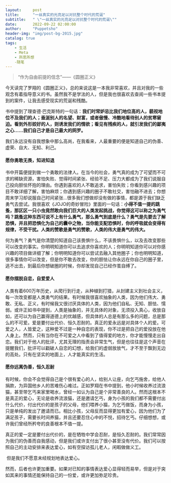 ```yaml
---
layout:     post
title:      "一丝真实的光亮足以对抗整个时代的荒诞"
subtitle:   " \"一丝真实的光亮足以对抗整个时代的荒诞\""
date:       2022-09-22 02:00:00
author:     "Puppetsho"
header-img: "img/post-bg-2015.jpg"
catalog: true
tags:
    - 生活
    - Meta
    - 所思所想
    -随笔
---
```


> “作为自由前提的信念”——《圆圈正义》

​	今天读完了罗翔的《圆圈正义》，总的来说这是一本我非常喜欢，并且对我的一些观念有着指导意义的书。虽然我不是学法的人，但是我也很喜欢去查阅一些书本提到的案件，让我去感受现实的荒诞和残酷。

​	书中提到了理查德·巴克斯特的一句话：**我们时常妒忌比我们地位高的人，藐视地位不及我们的人；垂涎别人的名望、财富，或者傲慢、冷酷地看待别人的贫寒窘迫。看到外形姣好的人，则诱发我们的情欲；看见有残疾的人，就引发我们的鄙夷之心......我们自己才是自己最大的网罗。**

​	我们永远没有自我想象中那么高尚，在我看来，人最重要的便是知道自己的伪善、虚荣、自大、无知、利己。

#### 愿你勇敢无畏，知进知退

​	书中开篇便提到做一个勇敢的法律人。在当今的社会，勇气真的成为了可望而不可求的稀缺资源，害怕失败、觉得时间紧张、经验不足、压力大都成为了我们说服自己投向胆怯怀抱的理由。你遇到喜欢的人不敢追求，害怕失败；你看到感兴趣的项目不敢详细了解，害怕麻烦；你遇到感兴趣的圈子不敢社交，害怕融不进去；你想周末学习却说服自己时间紧张...很多我们想做却没有做的事情，都是源于我们缺乏勇气去尝试。我很喜欢《JOJO的奇妙冒险》里面的一句话：**小得不值一提的跳蚤，那区区一只小虫竟然敢向我们巨大的人类发起挑战，你觉得这可以称之为勇气吗？跳蚤这种东西可说不上有什么勇气，那么勇气到底是什么？勇气是先要去了解恐惧，并且把恐惧化为自己的囊中之物，当你能支配恐惧时，你的呼吸就会变得有规律，不受干扰。人类的赞歌是勇气的赞歌，人类的伟大是勇气的伟大。**

​	何为勇气？勇气是你清楚的知道自己该畏惧什么，不该畏惧什么，以及去改变那些可以改变的事实。你明明知道你可以去追求你喜欢的人；你明明知道你可以对你感兴趣的项目做详细了解；你明明知道你可以尝试去融入其他圈子；你也明明知道，很多事情你可以改变，但是你不敢去改变，你的胆怯让你永远在你自己的圈子里，逃不出去，到最后你想破圈的时候，你却发现自己已经作茧自缚了。

#### 愿你摆脱自恋，自爱爱人

​	人类有着600万年历史，从爬行到行走，从种植到打猎，从封建主义到社会主义，每一次改变都是人类勇气的结果。有时候我很喜欢抽象的人类，因为他们伟大、勇敢、无私、正义，有时候我又很讨厌具体的人类，因为他们自私、无知、胆怯、懦弱。或许正如书中提到，人类是抽象的，并无具体的对象，无须投入真心，收放自如，还可以为自己赢得道德上的优越感，但具体的人总是有那么多的问题，总是那么的不可爱。爱是要付出代价、恒久忍耐的。真正的爱永远是对具体个人的爱。可爱之人，人皆爱之，这种爱不过是一种自恋的表现，你不过是把自己的爱投放在他人身上。然而，只有当你在不可爱之人中看到了值得爱的地方，你才能慢慢走出自恋。我们对于他人的批评，尤其无理的指责会非常生气，但是也往往是这个声音在提醒我们，批评可以戳破人自恋的幻想，给我们的虚弱放放气，才不至于飘到无边的高处。只有在坚实的地面上，人才能真实的生活。

#### 愿你远离伪善，恒久忍耐

​	有时候，你会不会觉得自己是个很有爱心的人，给别人让座，向乞丐施舍，给他人捐款，为异国他乡人的苦难伤心难过。正如罗翔在书中提到，他小时候收养过流浪猫，甚至带乞丐来家里喝水，曾经一如认为自己是个非常善良的人。然而这根本不是真正的爱心，无论是收养流浪猫，还是邀请乞丐，身为小孩的我们都不需要付出什么代价，付出代价的是孩子的父母，他们喂养小猫，为乞丐做饭，而身为小孩，只是单纯的发出了邀请而已。相比小孩，父母反而显得更加有爱心，因为他们为了满足孩子，需要长时间养猫，并且还要忍住心中的不悦，招待乞丐。仔细想想，或许我们曾经所矜夸的良善根本不值一提。

​	真正的爱一定是要付出代价的，是在牺牲中学会忍耐，是恒久忍耐的。我们常常因为我们的伪善而自我感动，但是我们或许支付出了很小甚至没有代价。我们可以按照自己的主动安排来表达爱心，如有空探访孤儿老人，闲暇做做义工。

​	但是我们不愿意未经规划地表达爱心。

​	然而，后者也许更加重要。如果对已知的事情表达爱心显得轻而易举，但是对于突如其来的事情还能保持自己的一份爱，或许更加弥足珍贵。